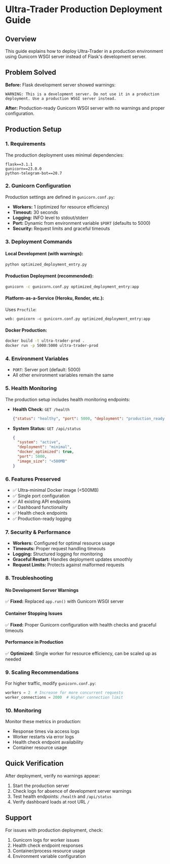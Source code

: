 # Ultra-Trader Production Deployment Guide

## Overview
This guide explains how to deploy Ultra-Trader in a production environment using Gunicorn WSGI server instead of Flask's development server.

## Problem Solved
**Before:** Flask development server showed warnings:
```
WARNING: This is a development server. Do not use it in a production deployment. Use a production WSGI server instead.
```

**After:** Production-ready Gunicorn WSGI server with no warnings and proper configuration.

## Production Setup

### 1. Requirements
The production deployment uses minimal dependencies:
```
flask==3.1.1
gunicorn==23.0.0
python-telegram-bot==20.7
```

### 2. Gunicorn Configuration
Production settings are defined in `gunicorn.conf.py`:
- **Workers:** 1 (optimized for resource efficiency)
- **Timeout:** 30 seconds
- **Logging:** INFO level to stdout/stderr
- **Port:** Dynamic from environment variable `$PORT` (defaults to 5000)
- **Security:** Request limits and graceful timeouts

### 3. Deployment Commands

#### Local Development (with warnings):
```bash
python optimized_deployment_entry.py
```

#### Production Deployment (recommended):
```bash
gunicorn -c gunicorn.conf.py optimized_deployment_entry:app
```

#### Platform-as-a-Service (Heroku, Render, etc.):
Uses `Procfile`:
```
web: gunicorn -c gunicorn.conf.py optimized_deployment_entry:app
```

#### Docker Production:
```bash
docker build -t ultra-trader-prod .
docker run -p 5000:5000 ultra-trader-prod
```

### 4. Environment Variables
- `PORT`: Server port (default: 5000)
- All other environment variables remain the same

### 5. Health Monitoring
The production setup includes health monitoring endpoints:

- **Health Check:** `GET /health`
  ```json
  {"status": "healthy", "port": 5000, "deployment": "production_ready"}
  ```

- **System Status:** `GET /api/status`
  ```json
  {
    "system": "active",
    "deployment": "minimal", 
    "docker_optimized": true,
    "port": 5000,
    "image_size": "<500MB"
  }
  ```

### 6. Features Preserved
- ✅ Ultra-minimal Docker image (<500MB)
- ✅ Single port configuration
- ✅ All existing API endpoints
- ✅ Dashboard functionality
- ✅ Health check endpoints
- ✅ Production-ready logging

### 7. Security & Performance
- **Workers:** Configured for optimal resource usage
- **Timeouts:** Proper request handling timeouts
- **Logging:** Structured logging for monitoring
- **Graceful Restart:** Handles deployment updates smoothly
- **Request Limits:** Protects against malformed requests

### 8. Troubleshooting

#### No Development Server Warnings
✅ **Fixed:** Replaced `app.run()` with Gunicorn WSGI server

#### Container Stopping Issues
✅ **Fixed:** Proper Gunicorn configuration with health checks and graceful timeouts

#### Performance in Production
✅ **Optimized:** Single worker for resource efficiency, can be scaled up as needed

### 9. Scaling Recommendations

For higher traffic, modify `gunicorn.conf.py`:
```python
workers = 2  # Increase for more concurrent requests
worker_connections = 2000  # Higher connection limit
```

### 10. Monitoring
Monitor these metrics in production:
- Response times via access logs
- Worker restarts via error logs  
- Health check endpoint availability
- Container resource usage

## Quick Verification
After deployment, verify no warnings appear:
1. Start the production server
2. Check logs for absence of development server warnings
3. Test health endpoints: `/health` and `/api/status`
4. Verify dashboard loads at root URL `/`

## Support
For issues with production deployment, check:
1. Gunicorn logs for worker issues
2. Health check endpoint responses
3. Container/process resource usage
4. Environment variable configuration